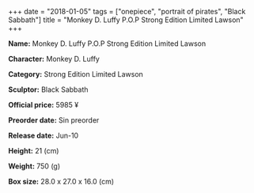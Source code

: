 +++
date = "2018-01-05"
tags = ["onepiece", "portrait of pirates", "Black Sabbath"]
title = "Monkey D. Luffy P.O.P Strong Edition Limited Lawson"
+++

**Name:** Monkey D. Luffy P.O.P Strong Edition Limited Lawson

**Character:** Monkey D. Luffy

**Category:** Strong Edition  Limited Lawson 

**Sculptor:** Black Sabbath

**Official price:** 5985 ¥

**Preorder date:** Sin preorder

**Release date:** Jun-10

**Height:** 21 (cm)

**Weight:** 750 (g)

**Box size:** 28.0 x 27.0 x 16.0 (cm)


